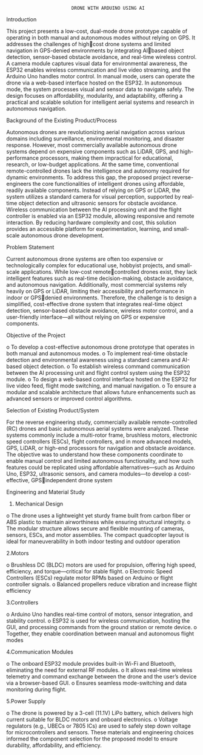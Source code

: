                             DRONE WITH ARDUINO USING AI




Introduction


This project presents a low-cost, dual-mode drone prototype capable of operating in both 
manual and autonomous modes without relying on GPS. It addresses the challenges of highcost drone systems and limited navigation in GPS-denied environments by integrating AIbased object detection, sensor-based obstacle avoidance, and real-time wireless control. A 
camera module captures visual data for environmental awareness, the ESP32 enables 
wireless communication and live video streaming, and the Arduino Uno handles motor 
control. In manual mode, users can operate the drone via a web-based interface hosted on the 
ESP32. In autonomous mode, the system processes visual and sensor data to navigate safely. 
The design focuses on affordability, modularity, and adaptability, offering a practical and 
scalable solution for intelligent aerial systems and research in autonomous navigation.


Background of the Existing Product/Process


Autonomous drones are revolutionizing aerial navigation across various domains 
including surveillance, environmental monitoring, and disaster response. However, most 
commercially available autonomous drone systems depend on expensive components such as 
LiDAR, GPS, and high-performance processors, making them impractical for educational, 
research, or low-budget applications. At the same time, conventional remote-controlled drones 
lack the intelligence and autonomy required for dynamic environments.
To address this gap, the proposed project reverse-engineers the core functionalities of 
intelligent drones using affordable, readily available components. Instead of relying on GPS 
or LiDAR, the system utilizes a standard camera for visual perception, supported by real-time 
object detection and ultrasonic sensors for obstacle avoidance. Wireless communication 
between the AI processing unit and the flight controller is enabled via an ESP32 module, 
allowing responsive and remote interaction. By reducing hardware complexity and cost, this 
solution provides an accessible platform for experimentation, learning, and small-scale 
autonomous drone development.



Problem Statement

Current autonomous drone systems are often too expensive or technologically complex 
for educational use, hobbyist projects, and small-scale applications. While low-cost remotecontrolled drones exist, they lack intelligent features such as real-time decision-making, 
obstacle avoidance, and autonomous navigation. Additionally, most commercial systems rely 
heavily on GPS or LiDAR, limiting their accessibility and performance in indoor or GPSdenied environments. Therefore, the challenge is to design a simplified, cost-effective drone 
system that integrates real-time object detection, sensor-based obstacle avoidance, wireless 
motor control, and a user-friendly interface—all without relying on GPS or expensive 
components.



Objective of the Project

o To develop a cost-effective autonomous drone prototype that operates in both 
manual and autonomous modes.
o To implement real-time obstacle detection and environmental awareness using a 
standard camera and AI-based object detection.
o To establish wireless command communication between the AI processing unit and 
flight control system using the ESP32 module.
o To design a web-based control interface hosted on the ESP32 for live video feed, 
flight mode switching, and manual navigation.
o To ensure a modular and scalable architecture that allows future enhancements such 
as advanced sensors or improved control algorithms.





Selection of Existing Product/System

For the reverse engineering study, commercially available remote-controlled (RC) 
drones and basic autonomous aerial systems were analyzed. These systems commonly 
include a multi-rotor frame, brushless motors, electronic speed controllers (ESCs), flight 
controllers, and in more advanced models, GPS, LiDAR, or high-end processors for 
navigation and obstacle avoidance. The objective was to understand how these 
components coordinate to enable manual control and limited autonomous functionality, 
and how such features could be replicated using affordable alternatives—such as Arduino 
Uno, ESP32, ultrasonic sensors, and camera modules—to develop a cost-effective, GPSindependent drone system



Engineering and Material Study

1. Mechanical Design

o The drone uses a lightweight yet sturdy frame built from carbon fiber or ABS plastic 
to maintain airworthiness while ensuring structural integrity.
o The modular structure allows secure and flexible mounting of cameras, sensors, ESCs, 
and motor assemblies.
The compact quadcopter layout is ideal for maneuverability in both indoor testing and 
outdoor operation


2.Motors

o Brushless DC (BLDC) motors are used for propulsion, offering high speed, efficiency, 
and torque—critical for stable flight.
o Electronic Speed Controllers (ESCs) regulate motor RPMs based on Arduino or flight 
controller signals.
o Balanced propellers reduce vibration and increase flight efficiency


3.Controllers

o Arduino Uno handles real-time control of motors, sensor integration, and stability 
control.
o ESP32 is used for wireless communication, hosting the GUI, and processing 
commands from the ground station or remote device.
o Together, they enable coordination between manual and autonomous flight modes


4.Communication Modules

o The onboard ESP32 module provides built-in Wi-Fi and Bluetooth, eliminating the 
need for external RF modules.
o It allows real-time wireless telemetry and command exchange between the drone and 
the user’s device via a browser-based GUI.
o Ensures seamless mode-switching and data monitoring during flight.



5.Power Supply

o The drone is powered by a 3-cell (11.1V) LiPo battery, which delivers high current 
suitable for BLDC motors and onboard electronics.
o Voltage regulators (e.g., UBECs or 7805 ICs) are used to safely step down voltage for 
microcontrollers and sensors.
These materials and engineering choices informed the component selection for the 
proposed model to ensure durability, affordability, and efficiency.


